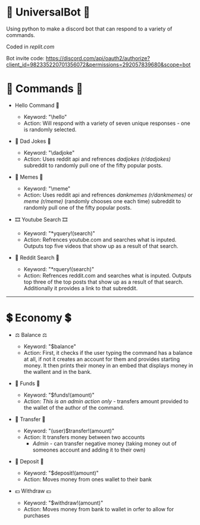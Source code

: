 # 🤖 UniversalBot 🤖
Using python to make a discord bot that can respond to a variety of commands.

Coded in *replit.com*

Bot invite code: https://discord.com/api/oauth2/authorize?client_id=982335220701356072&permissions=292057839680&scope=bot

# 📨 Commands 📨
* Hello Command 👋
   - Keyword: "\hello"
   - Action: Will respond with a variety of seven unique responses - one is randomly selected.

* 👨 Dad Jokes 👨
   - Keyword: "\dadjoke"
   - Action: Uses reddit api and refrences *dadjokes (r/dadjokes)* subreddit to randomly pull one of the fifty popular posts.
 
* 🤣 Memes 🤣
   - Keyword: "\meme"
   - Action: Uses reddit api and refrences *dankmemes (r/dankmemes)* or *meme (r/meme)* (randomly chooses one each time) subreddit to randomly pull one of the fifty popular posts.
  
* 🎞 Youtube Search 🎞
   - Keyword: "*yquery!(search)"
   - Action: Refrences youtube.com and searches what is inputed. Outputs top five videos that show up as a result of that search.

* 👹 Reddit Search 👹
   - Keyword: "*rquery!(search)"
   - Action: Refrences reddit.com and searches what is inputed. Outputs top three of the top posts that show up as a result of that search. Additionally it provides a link to that subreddit.

---
# 💲 Economy 💲 #

* ⚖️ Balance ⚖️
   - Keyword: "$balance"
   - Action: First, it checks if the user typing the command has a balance at all, if not it creates an account for them and provides starting money. It then prints their money in an embed that displays money in the wallent and in the bank.

* 💸 Funds 💸
   - Keyword: "$funds!(amount)"
   - Action: *This is an admin action only* - transfers amount provided to the wallet of the author of the command.

* 🎁 Transfer 🎁
   - Keyword: "(user)$transfer!(amount)"
   - Action: It transfers money between two accounts
       - *Admin* - can transfer negative money (taking money out of someones account and adding it to their own)

* 🏦 Deposit 🏦
   - Keyword: "$deposit!(amount)"
   - Action: Moves money from ones wallet to their bank
 
 * 💵 Withdraw 💵
   - Keyword: "$withdraw!(amount)"
   - Action: Moves money from bank to wallet in orfer to allow for purchases 
